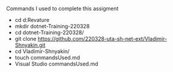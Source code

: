 Commands I used to complete this assigment

 - cd d:Revature
 - mkdir dotnet-Training-220328
 - cd dotnet-Training-220328/
 - git clone https://github.com/220328-uta-sh-net-ext/Vladimir-Shnyakin.git
 - cd Vladimir-Shnyakin/
 - touch commandsUsed.md
 - Visual Studio commandsUsed.md